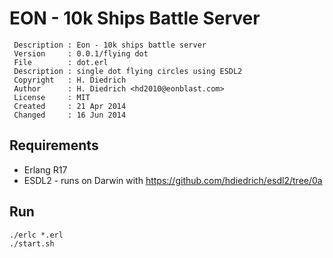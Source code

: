 EON - 10k Ships Battle Server
=============================

     Description : Eon - 10k ships battle server
     Version     : 0.0.1/flying dot
     File        : dot.erl
     Description : single dot flying circles using ESDL2
     Copyright   : H. Diedrich
     Author      : H. Diedrich <hd2010@eonblast.com>
     License     : MIT
     Created     : 21 Apr 2014
     Changed     : 16 Jun 2014


Requirements
------------

* Erlang R17
* ESDL2 - runs on Darwin with https://github.com/hdiedrich/esdl2/tree/0a

Run
---

    ./erlc *.erl
    ./start.sh
